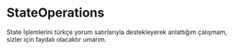 # StateOperations

State İşlemlerini türkçe yorum satırlarıyla destekleyerek anlattığım çalışmam, sizler için faydalı olacaktır umarım.
